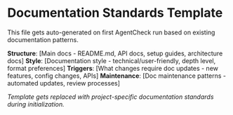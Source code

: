 # Documentation Standards Template

This file gets auto-generated on first AgentCheck run based on existing documentation patterns.

**Structure**: [Main docs - README.md, API docs, setup guides, architecture docs]
**Style**: [Documentation style - technical/user-friendly, depth level, format preferences]
**Triggers**: [What changes require doc updates - new features, config changes, APIs]
**Maintenance**: [Doc maintenance patterns - automated updates, review processes]

*Template gets replaced with project-specific documentation standards during initialization.*